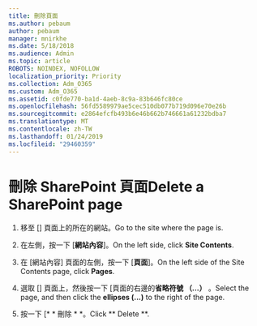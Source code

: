 ```yaml
---
title: 刪除頁面
ms.author: pebaum
author: pebaum
manager: mnirkhe
ms.date: 5/18/2018
ms.audience: Admin
ms.topic: article
ROBOTS: NOINDEX, NOFOLLOW
localization_priority: Priority
ms.collection: Adm_O365
ms.custom: Adm_O365
ms.assetid: c0fde770-ba1d-4aeb-8c9a-83b646fc80ce
ms.openlocfilehash: 56fd5589979ae5cec510db077b719d096e70e26b
ms.sourcegitcommit: e2864efcfb493b6e46b662b746661a61232bdba7
ms.translationtype: MT
ms.contentlocale: zh-TW
ms.lasthandoff: 01/24/2019
ms.locfileid: "29460359"
---
```

# <a name="delete-a-sharepoint-page"></a><span data-ttu-id="61c48-102">刪除 SharePoint 頁面</span><span class="sxs-lookup"><span data-stu-id="61c48-102">Delete a SharePoint page</span></span>

1. <span data-ttu-id="61c48-103">移至 [] 頁面上的所在的網站。</span><span class="sxs-lookup"><span data-stu-id="61c48-103">Go to the site where the page is.</span></span>
    
2. <span data-ttu-id="61c48-104">在左側，按一下 [**網站內容**]。</span><span class="sxs-lookup"><span data-stu-id="61c48-104">On the left side, click **Site Contents**.</span></span> 
    
3. <span data-ttu-id="61c48-105">在 [網站內容] 頁面的左側，按一下 [**頁面**]。</span><span class="sxs-lookup"><span data-stu-id="61c48-105">On the left side of the Site Contents page, click **Pages**.</span></span> 
    
4. <span data-ttu-id="61c48-106">選取 [] 頁面上，然後按一下 [頁面的右邊的**省略符號 （...）** 。</span><span class="sxs-lookup"><span data-stu-id="61c48-106">Select the page, and then click the **ellipses (...)** to the right of the page.</span></span> 
    
5. <span data-ttu-id="61c48-107">按一下 [\* \* 刪除 \* \*。</span><span class="sxs-lookup"><span data-stu-id="61c48-107">Click \*\* Delete \*\*.</span></span> 
    

